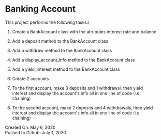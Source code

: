 # Banking Account

This project performs the following tasks:\

1. Create a BankAccount class with the attributes interest rate and balance

2. Add a deposit method to the BankAccount class

3. Add a withdraw method to the BankAccount class

4. Add a display_account_info method to the BankAccount class

5. Add a yield_interest method to the BankAccount class

6. Create 2 accounts

7. To the first account, make 3 deposits and 1 withdrawal, then yield interest and display the account's info all in one line of code (i.e. chaining)

8. To the second account, make 2 deposits and 4 withdrawals, then yield interest and display the account's info all in one line of code (i.e. chaining)

Created On: May 6, 2020\
Pushed to Github: July 1, 2020
